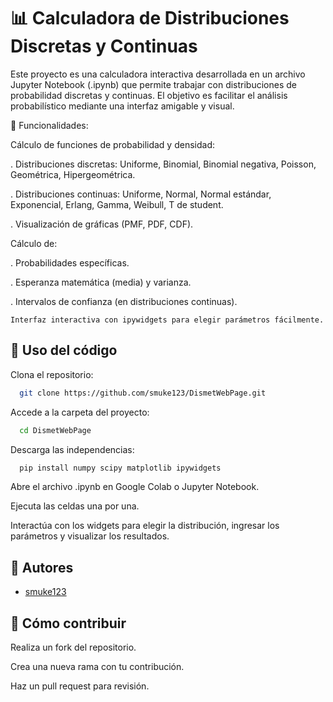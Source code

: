 # 📊 Calculadora de Distribuciones Discretas y Continuas

Este proyecto es una calculadora interactiva desarrollada en un archivo Jupyter Notebook (.ipynb) que permite trabajar con distribuciones de probabilidad discretas y continuas. El objetivo es facilitar el análisis probabilístico mediante una interfaz amigable y visual.

🤖 Funcionalidades:

Cálculo de funciones de probabilidad y densidad:

. Distribuciones discretas: Uniforme, Binomial, Binomial negativa, Poisson, Geométrica, Hipergeométrica.

. Distribuciones continuas: Uniforme, Normal, Normal estándar, Exponencial, Erlang, Gamma, Weibull, T de student.

. Visualización de gráficas (PMF, PDF, CDF).

Cálculo de:

. Probabilidades específicas.

. Esperanza matemática (media) y varianza.

. Intervalos de confianza (en distribuciones continuas).

    Interfaz interactiva con ipywidgets para elegir parámetros fácilmente.
## 🚀 Uso del código

Clona el repositorio:

```bash
  git clone https://github.com/smuke123/DismetWebPage.git
```

Accede a la carpeta del proyecto:

```bash
  cd DismetWebPage
```

Descarga las independencias:

```bash
  pip install numpy scipy matplotlib ipywidgets
```

Abre el archivo .ipynb en Google Colab o Jupyter Notebook.

Ejecuta las celdas una por una.

Interactúa con los widgets para elegir la distribución, ingresar los parámetros y visualizar los resultados.


## 👥 Autores

- [smuke123](https://github.com/smuke123)

## 📩 Cómo contribuir

Realiza un fork del repositorio.

Crea una nueva rama con tu contribución.

Haz un pull request para revisión.

